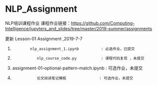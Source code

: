 # NLP_Assignment
NLP培训课程作业
课程作业链接：https://github.com/Computing-Intelligence/jupyters_and_slides/tree/master/2019-summer/assignments

更新 Lesson-01 Assignment ,2019-7-7
1.             nlp_assignment_1.ipynb          : 必选作业，已提交
2.                nlp_course_code.py           : 课程代码复现 ，未提交
3.  assignment-01-optional-pattern-match.ipynb : 可选作业，未提交
4.                论文阅读笔记模板               : 可选作业，未提交
  
